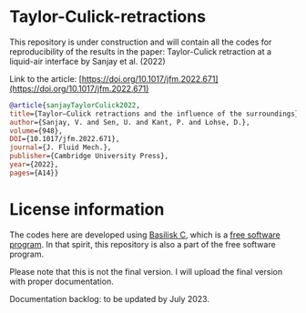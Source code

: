# Taylor-Culick-retractions
This repository is under construction and will contain all the codes for reproducibility of the results in the paper: Taylor-Culick retraction at a liquid-air interface by Sanjay et al. (2022)

Link to the article: [https://doi.org/10.1017/jfm.2022.671](https://doi.org/10.1017/jfm.2022.671)

```bibtex
@article{sanjayTaylorCulick2022, 
title={Taylor–Culick retractions and the influence of the surroundings}, 
author={Sanjay, V. and Sen, U. and Kant, P. and Lohse, D.}, 
volume={948}, 
DOI={10.1017/jfm.2022.671}, 
journal={J. Fluid Mech.}, 
publisher={Cambridge University Press}, 
year={2022}, 
pages={A14}}
```

# License information
The codes here are developed using [Basilisk C](http://basilisk.fr), which is a [free software program](https://en.wikipedia.org/wiki/Free_software). In that spirit, this repository is also a part of the free software program. 

Please note that this is not the final version. I will upload the final version with proper documentation. 

Documentation backlog: to be updated by July 2023. 